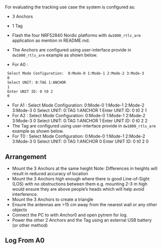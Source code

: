 For evaluating the tracking use case the system is configured as:
  * 3 Anchors
  * 1 Tag
  
* Flash the four NRF52840 Nordic platforms with `dw1000_rtls_arm` application as mention in README.md. 
* The Anchors are configured using user-interface provide in `dw1000_rtls_arm` example as shown below.
* For A0 :
 ```bash
  Select Mode Configuration:  0:Mode-0 1:Mode-1 2:Mode-2 3:Mode-3
  0
  Select UNIT: 0:TAG 1:ANCHOR
  1
  Enter UNIT ID: 0 t0 2
  0
  ```
* For A1 : 
	Select Mode Configuration:  0:Mode-0 1:Mode-1 2:Mode-2 3:Mode-3
	0
	Select UNIT: 0:TAG 1:ANCHOR
	1
	Enter UNIT ID: 0 t0 2
	1
* For A2 : 
	Select Mode Configuration:  0:Mode-0 1:Mode-1 2:Mode-2 3:Mode-3
	0
	Select UNIT: 0:TAG 1:ANCHOR
	1
	Enter UNIT ID: 0 t0 2
	2
* The Tag are configured using user-interface provide in `dw1000_rtls_arm` example as shown below.
* For T0 : 
	Select Mode Configuration:  0:Mode-0 1:Mode-1 2:Mode-2 3:Mode-3
	0
	Select UNIT: 0:TAG 1:ANCHOR
	0
	Enter UNIT ID: 0 t0 2
	0

## Arrangement
* Mount the 3 Anchors at the same height
  Note: Differences in heights will result in reduced accuracy of location
* Mount the 3 Anchors high enough where there is good Line-of-Sight (LOS) with no
obstructions between them e.g. mounting 2-3 m high would ensure they are above
people’s heads which will help avoid interference.
* Mount the 3 Anchors to create a triangle
* Ensure the antennas are >15 cm away from the nearest wall or any other objects
* Connect the PC to with Anchor0 and open pytrem for log.
* Power the other 2 Anchors and the Tag using an external USB battery (or other
method)

## Log From A0
